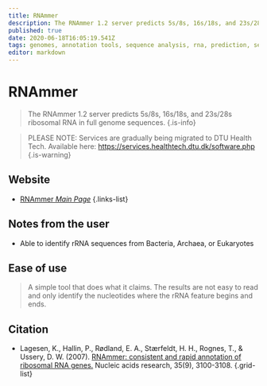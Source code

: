 ```yaml
---
title: RNAmmer
description: The RNAmmer 1.2 server predicts 5s/8s, 16s/18s, and 23s/28s ribosomal RNA in full genome sequences.
published: true
date: 2020-06-18T16:05:19.541Z
tags: genomes, annotation tools, sequence analysis, rna, prediction, sequence
editor: markdown
---
```


# RNAmmer

> The RNAmmer 1.2 server predicts 5s/8s, 16s/18s, and 23s/28s ribosomal RNA in full genome sequences.
{.is-info}

 > PLEASE NOTE: Services are gradually being migrated to DTU Health Tech. Available here: https://services.healthtech.dtu.dk/software.php
{.is-warning}

## Website 

- [RNAmmer *Main Page*](http://www.cbs.dtu.dk/services/RNAmmer/)
 {.links-list}
 
 ## Notes from the user
- Able to identify rRNA sequences from Bacteria, Archaea, or Eukaryotes

 
 ## Ease of use
> A simple tool that does what it claims. The results are not easy to read and only identify the nucleotides where the rRNA feature begins and ends. 

## Citation 

- Lagesen, K., Hallin, P., Rødland, E. A., Stærfeldt, H. H., Rognes, T., & Ussery, D. W. (2007). [RNAmmer: consistent and rapid annotation of ribosomal RNA genes.](https://academic.oup.com/nar/article/35/9/3100/2401119) Nucleic acids research, 35(9), 3100-3108.
{.grid-list}